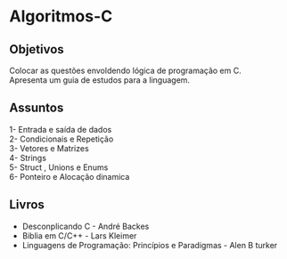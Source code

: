 # Algoritmos-C

Objetivos
------------
Colocar as questões envoldendo lógica de programação em C.\
Apresenta um guia de estudos para a linguagem.

Assuntos 
-----------
1- Entrada e saída de dados \
2- Condicionais e Repetição \
3- Vetores e Matrizes \
4- Strings \
5- Struct , Unions e Enums \
6- Ponteiro e Alocação dinamica 

Livros 
------------
- Desconplicando C - André Backes
- Biblia em C/C++ - Lars Kleimer
- Linguagens de Programação: Princípios e Paradigmas - Alen B turker

